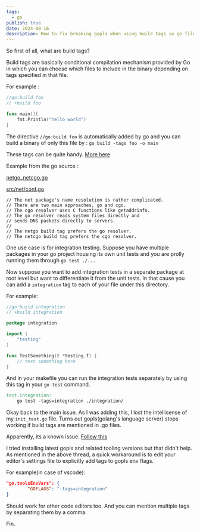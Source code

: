 ```yaml
---
tags:
  - go
publish: true
date: 2024-08-16
description: How to fix breaking gopls when using build tags in go files. 
---
```


So first of all, what are build tags? 

Build tags are basically conditional compilation mechanism provided by Go in which you can choose which files to include in the binary depending on tags specified in that file. 

For example : 
```go title="main.go"
//go:build foo
// +build foo

func main(){
    fmt.Println("hello world")
}
```
The directive `//go:build foo` is automatically added by go and you can build a binary of only this file by : 
`go build -tags foo -o main`

These tags can be quite handy. [More here](https://www.digitalocean.com/community/tutorials/customizing-go-binaries-with-build-tags)

Example from the go source :

[netgo_netcgo.go](https://go.dev/src/net/netgo_netcgo.go)

[src/net/conf.go](https://go.dev/src/net/conf.go)

```
// The net package's name resolution is rather complicated.
// There are two main approaches, go and cgo.
// The cgo resolver uses C functions like getaddrinfo.
// The go resolver reads system files directly and
// sends DNS packets directly to servers.
//
// The netgo build tag prefers the go resolver.
// The netcgo build tag prefers the cgo resolver.
```

One use case is for integration testing. Suppose you have multiple packages in your go project housing its own unit tests and you are prolly running them through `go test ./...`

Now suppose you want to add integration tests in a separate package at root level but want to differentiate it from the unit tests. 
In that cause you can add a `integration` tag to each of your file under this directory.

For example: 
```go title="init_test.go"
//go:build integration
// +build integration

package integration

import (
	"testing"
)

func TestSomething(t *testing.T) {
	// test something here
}
```

And in your makefile you can run the integration tests separately by using this tag in your `go test` command. 

```makefile
test.integration:
    go test -tags=integration ./integration/
```

Okay back to the main issue. As I was adding this, I lost the intellisense of my `init_test.go` file. 
Turns out gopls(golang's language server) stops working if build tags are mentioned in .go files. 

Apparently, its a known issue. [Follow this](https://github.com/golang/go/issues/29202)

I tried installing latest gopls and related tooling versions but that didn't help.
As mentioned in the above thread, a quick workaround is to edit your editor's settings file to explicitly add 
tags to gopls env flags. 

For example(in case of vscode):
```json title="settings.json"
"go.toolsEnvVars": {
        "GOFLAGS": "-tags=integration"
}
```

Should work for other code editors too. And you can mention multiple tags by separating them by a comma.

Fin.